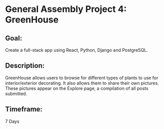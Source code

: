 # General Assembly Project 4: GreenHouse

## Goal:
Create a full-stack app using React, Python, Django and PostgreSQL.

## Description:
GreenHouse allows users to browse for different types of plants to use for interior/exterior decorating. It also allows them to share their own pictures. These pictures appear on the Explore page, a compilation of all posts submitted.

## Timeframe:
7 Days